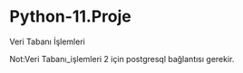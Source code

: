 # Python-11.Proje
Veri Tabanı İşlemleri

Not:Veri Tabanı_işlemleri 2 için postgresql bağlantısı gerekir.
